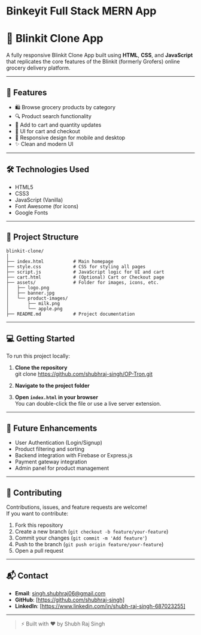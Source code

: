 # Binkeyit Full Stack MERN App

# 🛒 Blinkit Clone App

A fully responsive Blinkit Clone App built using **HTML**, **CSS**, and **JavaScript** that replicates the core features of the Blinkit (formerly Grofers) online grocery delivery platform.

---

## 🚀 Features

- 🛍️ Browse grocery products by category
- 🔍 Product search functionality
- 🧺 Add to cart and quantity updates
- 💸 UI for cart and checkout
- 📱 Responsive design for mobile and desktop
- ✨ Clean and modern UI

---

## 🛠️ Technologies Used

- HTML5
- CSS3
- JavaScript (Vanilla)
- Font Awesome (for icons)
- Google Fonts

---

## 📁 Project Structure

```
blinkit-clone/
│
├── index.html           # Main homepage
├── style.css            # CSS for styling all pages
├── script.js            # JavaScript logic for UI and cart
├── cart.html            # (Optional) Cart or Checkout page
├── assets/              # Folder for images, icons, etc.
│   ├── logo.png
│   ├── banner.jpg
│   └── product-images/
│       ├── milk.png
│       └── apple.png
├── README.md            # Project documentation
```


---

## 💻 Getting Started

To run this project locally:

1. **Clone the repository**  
git clone https://github.com/shubhraj-singh/OP-Tron.git


2. **Navigate to the project folder**  

3. **Open `index.html` in your browser**  
You can double-click the file or use a live server extension.

---

## 🧠 Future Enhancements

- User Authentication (Login/Signup)
- Product filtering and sorting
- Backend integration with Firebase or Express.js
- Payment gateway integration
- Admin panel for product management

---

## 🤝 Contributing

Contributions, issues, and feature requests are welcome!  
If you want to contribute:

1. Fork this repository  
2. Create a new branch (`git checkout -b feature/your-feature`)  
3. Commit your changes (`git commit -m 'Add feature'`)  
4. Push to the branch (`git push origin feature/your-feature`)  
5. Open a pull request

---

## 📬 Contact

- **Email**: singh.shubhraj06@gmail.com
- **GitHub**: [https://github.com/shubhraj-singh]
- **LinkedIn**: [https://www.linkedin.com/in/shubh-raj-singh-687023255]

---

> ⚡ Built with ❤️ by Shubh Raj Singh
